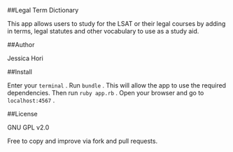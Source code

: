 ##Legal Term Dictionary

This app allows users to study for the LSAT or their legal courses
by adding in terms, legal statutes and other vocabulary to use as a study aid.

##Author

Jessica Hori


##Install

Enter your `terminal` .
Run `bundle` .
This will allow the app to use the required dependencies.
Then run `ruby app.rb` .
Open your browser and go to `localhost:4567` .

##License

GNU GPL v2.0

Free to copy and improve via fork and pull requests.
